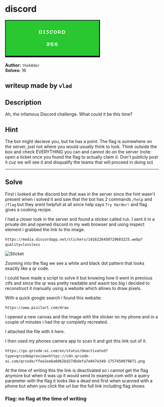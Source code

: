 # discord

![Proof](proof.png)

**Author:** `thek0der`  
**Solves:** 16

**writeup made by** `vlad`
---

## Description

Ah, the infamous Discord challenge. What could it be this time?

## Hint

The bot might decieve you, but he has a point. The flag is somewhere on the server, just not where you would usually think to look. Think outside the box and check EVERYTHING you can and cannot do on the server (note: open a ticket once you found the flag to actually claim it. Don't publicly post it cuz we will see it and disqualify the teams that will proceed in doing so)

---

## Solve

First i looked at the discord bot that was in the server since the hint wasn't present when i solved it and saw that the bot has 2 commands `/help` and `/flag` but they arent helpfull at all since help says `Try Harder!` and flag gives a cooking recipe.

I had a closer look in the server and found a sticker called `huh`. I sent it in a private dm and opened discord in my web browser and using inspect element i grabbed the link to the image.

`https://media.discordapp.net/stickers/1416226450729603225.webp?quality=lossless`

![Sticket](https://media.discordapp.net/stickers/1416226450729603225.webp?quality=lossless)

Zooming into the flag we see a white and black dot pattern that looks exactly like a qr code.

I could have made a script to solve it but knowing how it went in previous ctfs and since the qr was pretty readable and wasnt too big i decided to reconstruct it manually using a website which allows to draw pixels.

With a quick google search i found this website:

`https://www.pixilart.com/draw`

I opened a new canvas and the image with the sticker on my phone and in a couple of minutes i had the qr completly recreated.

I attached the file with it here.

I then used my phones camera app to scan it and got this link out of it.

`https://go.qrcode-ai.com/en/status/deactivated?type=qrcode&preview=https://cdn.qrcode-ai.com/qrcode/ffee2ee6a6062bd27dbdefa7e047e340-1757450979871.png`

At the time of writing this the link is deactivated so i cannot get the flag anymore but when it was up it would send to example.com with a query parameter with the flag it looks like a dead end first when scanned with a phone but when you click the url bar the full link including flag shows



### Flag: no flag at the time of writing